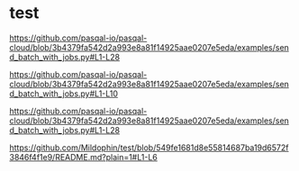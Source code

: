 # test


https://github.com/pasqal-io/pasqal-cloud/blob/3b4379fa542d2a993e8a81f14925aae0207e5eda/examples/send_batch_with_jobs.py#L1-L28

https://github.com/pasqal-io/pasqal-cloud/blob/3b4379fa542d2a993e8a81f14925aae0207e5eda/examples/send_batch_with_jobs.py#L1-L10

https://github.com/pasqal-io/pasqal-cloud/blob/3b4379fa542d2a993e8a81f14925aae0207e5eda/examples/send_batch_with_jobs.py#L1-L28

https://github.com/Mildophin/test/blob/549fe1681d8e55814687ba19d6572f3846f4f1e9/README.md?plain=1#L1-L6
